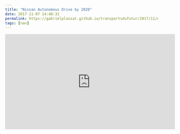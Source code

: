 ```yaml
---
title: "Nissan Autonomous Drive by 2020"
date: 2017-11-07 14:48:31
permalink: https://gabrielplassat.github.io/transportsdufutur/2017/11/nissan-autonomous-drive-by-2020.html
tags: [nan]
---
```


<iframe width="560" height="315" src="https://www.youtube.com/embed/WMFyz4DCxGQ" frameborder="0" allowfullscreen></iframe>
